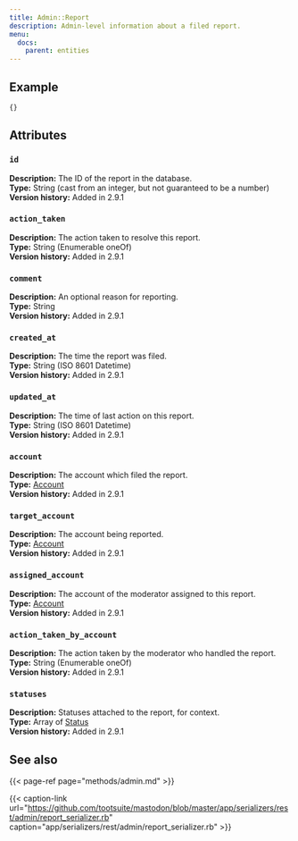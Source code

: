 ```yaml
---
title: Admin::Report
description: Admin-level information about a filed report.
menu:
  docs:
    parent: entities
---
```


## Example

```javascript
{}
```

## Attributes

### `id` <a id="id"></a>

**Description:** The ID of the report in the database.\
**Type:** String \(cast from an integer, but not guaranteed to be a number\)\
**Version history:** Added in 2.9.1

### `action_taken` <a id="action_taken"></a>

**Description:** The action taken to resolve this report.\
**Type:** String \(Enumerable oneOf\)\
**Version history:** Added in 2.9.1

### `comment` <a id="comment"></a>

**Description:** An optional reason for reporting.\
**Type:** String\
**Version history:** Added in 2.9.1

### `created_at` <a id="created_at"></a>

**Description:** The time the report was filed.\
**Type:** String \(ISO 8601 Datetime\)\
**Version history:** Added in 2.9.1

### `updated_at` <a id="updated_at"></a>

**Description:** The time of last action on this report.\
**Type:** String \(ISO 8601 Datetime\)\
**Version history:** Added in 2.9.1

### `account` <a id="account"></a>

**Description:** The account which filed the report.\
**Type:** [Account](account.md)\
**Version history:** Added in 2.9.1

### `target_account` <a id="target_account"></a>

**Description:** The account being reported.\
**Type:** [Account](account.md)\
**Version history:** Added in 2.9.1

### `assigned_account` <a id="assigned_account"></a>

**Description:** The account of the moderator assigned to this report.\
**Type:** [Account](account.md)\
**Version history:** Added in 2.9.1

### `action_taken_by_account` <a id="action_taken_by_account"></a>

**Description:** The action taken by the moderator who handled the report.\
**Type:** String \(Enumerable oneOf\)\
**Version history:** Added in 2.9.1

### `statuses` <a id="statuses"></a>

**Description:** Statuses attached to the report, for context.\
**Type:** Array of [Status](status.md)\
**Version history:** Added in 2.9.1

## See also

{{< page-ref page="methods/admin.md" >}}

{{< caption-link url="https://github.com/tootsuite/mastodon/blob/master/app/serializers/rest/admin/report_serializer.rb" caption="app/serializers/rest/admin/report\_serializer.rb" >}}



